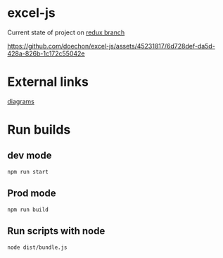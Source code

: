 # excel-js
Current state of project on [redux branch](https://github.com/doechon/excel-js/tree/redux)

https://github.com/doechon/excel-js/assets/45231817/6d728def-da5d-428a-826b-1c172c55042e



# External links
[diagrams](https://drive.google.com/file/d/14P-jwFKSEzvsG8w27unH57ENWd7oWDnL/view?usp=sharing)


# Run builds
## dev mode
````
npm run start
````
## Prod mode
````
npm run build
````
## Run scripts with node
````
node dist/bundle.js
````
